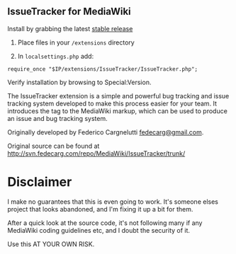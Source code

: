 ## IssueTracker for MediaWiki

Install by grabbing the latest [stable release](https://github.com/Hutchy68/IssueTracker/releases/tag/stable-1.0.2)

1. Place files in your `/extensions` directory

2. In `localsettings.php` add:
```
require_once "$IP/extensions/IssueTracker/IssueTracker.php";
```

Verify installation by browsing to Special:Version.

The IssueTracker extension is a simple and powerful bug tracking and issue tracking system developed to make this process easier for your team. It introduces the <issues /> tag to the MediaWiki markup, which can be used to produce an issue and bug tracking system.

Originally developed by Federico Cargnelutti <fedecarg@gmail.com>.

Original source can be found at http://svn.fedecarg.com/repo/MediaWiki/IssueTracker/trunk/

Disclaimer
==========

I make no guarantees that this is even going to work. It's someone elses project that looks abandoned, and I'm fixing it up a bit for them.

After a quick look at the source code, it's not following many if any MediaWiki coding guidelines etc, and I doubt the security of it.

Use this AT YOUR OWN RISK.

